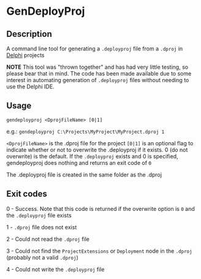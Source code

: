 # GenDeployProj

## Description

A command line tool for generating a `.deployproj` file from a `.dproj` in [Delphi](https://www.embarcadero.com/products/delphi) projects

**NOTE** This tool was "thrown together" and has had very little testing, so please bear that in mind. The code has been made available due to some interest in automating generation of `.deployproj` files without needing to use the Delphi IDE.

## Usage 

`gendeployproj <DprojFileName> [0|1]`

e.g.: `gendeployproj C:\Projects\MyProject\MyProject.dproj 1`

`<DprojFileName>` is the .dproj file for the project
`[0|1]` is an optional flag to indicate whether or not to overwrite the .deployproj if it exists. 0 (do not overwrite) is the default. If the `.deployproj` exists and 0 is specified, gendeployproj does nothing and returns an exit code of `0`

The .deployproj file is created in the same folder as the .dproj

## Exit codes

0 - Success. Note that this code is returned if the overwrite option is `0` and the `.deployproj` file exists

1 - `.dproj` file does not exist

2 - Could not read the `.dproj` file

3 - Could not find the `ProjectExtensions` or `Deployment` node in the `.dproj` (probably not a valid `.dproj`)

4 - Could not write the `.deployproj` file


